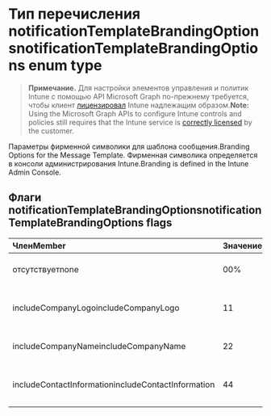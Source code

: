 # <a name="notificationtemplatebrandingoptions-enum-type"></a><span data-ttu-id="122c8-101">Тип перечисления notificationTemplateBrandingOptions</span><span class="sxs-lookup"><span data-stu-id="122c8-101">notificationTemplateBrandingOptions enum type</span></span>

> <span data-ttu-id="122c8-102">**Примечание.** Для настройки элементов управления и политик Intune с помощью API Microsoft Graph по-прежнему требуется, чтобы клиент [лицензировал](https://go.microsoft.com/fwlink/?linkid=839381) Intune надлежащим образом.</span><span class="sxs-lookup"><span data-stu-id="122c8-102">**Note:** Using the Microsoft Graph APIs to configure Intune controls and policies still requires that the Intune service is [correctly licensed](https://go.microsoft.com/fwlink/?linkid=839381) by the customer.</span></span>

<span data-ttu-id="122c8-103">Параметры фирменной символики для шаблона сообщения.</span><span class="sxs-lookup"><span data-stu-id="122c8-103">Branding Options for the Message Template.</span></span> <span data-ttu-id="122c8-104">Фирменная символика определяется в консоли администрирования Intune.</span><span class="sxs-lookup"><span data-stu-id="122c8-104">Branding is defined in the Intune Admin Console.</span></span>
## <a name="notificationtemplatebrandingoptions-flags"></a><span data-ttu-id="122c8-105">Флаги notificationTemplateBrandingOptions</span><span class="sxs-lookup"><span data-stu-id="122c8-105">notificationTemplateBrandingOptions flags</span></span>
|<span data-ttu-id="122c8-106">Член</span><span class="sxs-lookup"><span data-stu-id="122c8-106">Member</span></span>|<span data-ttu-id="122c8-107">Значение</span><span class="sxs-lookup"><span data-stu-id="122c8-107">Value</span></span>|<span data-ttu-id="122c8-108">Описание</span><span class="sxs-lookup"><span data-stu-id="122c8-108">Description</span></span>|
|:---|:---|:---|
|<span data-ttu-id="122c8-109">отсутствует</span><span class="sxs-lookup"><span data-stu-id="122c8-109">none</span></span>|<span data-ttu-id="122c8-110">0</span><span class="sxs-lookup"><span data-stu-id="122c8-110">0%</span></span>|<span data-ttu-id="122c8-111">Нет фирменной символики.</span><span class="sxs-lookup"><span data-stu-id="122c8-111">No Branding.</span></span>|
|<span data-ttu-id="122c8-112">includeCompanyLogo</span><span class="sxs-lookup"><span data-stu-id="122c8-112">includeCompanyLogo</span></span>|<span data-ttu-id="122c8-113">1</span><span class="sxs-lookup"><span data-stu-id="122c8-113">1</span></span>|<span data-ttu-id="122c8-114">Добавление логотипа компании.</span><span class="sxs-lookup"><span data-stu-id="122c8-114">Include Company Logo.</span></span>|
|<span data-ttu-id="122c8-115">includeCompanyName</span><span class="sxs-lookup"><span data-stu-id="122c8-115">includeCompanyName</span></span>|<span data-ttu-id="122c8-116">2</span><span class="sxs-lookup"><span data-stu-id="122c8-116">2</span></span>|<span data-ttu-id="122c8-117">Добавление имени компании.</span><span class="sxs-lookup"><span data-stu-id="122c8-117">Include Company Name.</span></span>|
|<span data-ttu-id="122c8-118">includeContactInformation</span><span class="sxs-lookup"><span data-stu-id="122c8-118">includeContactInformation</span></span>|<span data-ttu-id="122c8-119">4</span><span class="sxs-lookup"><span data-stu-id="122c8-119">4</span></span>|<span data-ttu-id="122c8-120">Добавление контактных сведений.</span><span class="sxs-lookup"><span data-stu-id="122c8-120">Include Contact Info.</span></span>|




